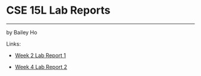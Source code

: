 # CSE 15L Lab Reports
---
by Bailey Ho

Links:

* [Week 2 Lab Report 1](lab-report-1-week-2.html)

* [Week 4 Lab Report 2](lab-report-2-week-4.html)